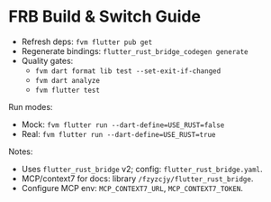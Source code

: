 # FRB Build & Switch Guide

- Refresh deps: `fvm flutter pub get`
- Regenerate bindings: `flutter_rust_bridge_codegen generate`
- Quality gates:
  - `fvm dart format lib test --set-exit-if-changed`
  - `fvm dart analyze`
  - `fvm flutter test`

Run modes:
- Mock: `fvm flutter run --dart-define=USE_RUST=false`
- Real: `fvm flutter run --dart-define=USE_RUST=true`

Notes:
- Uses `flutter_rust_bridge` v2; config: `flutter_rust_bridge.yaml`.
- MCP/context7 for docs: library `/fzyzcjy/flutter_rust_bridge`.
- Configure MCP env: `MCP_CONTEXT7_URL`, `MCP_CONTEXT7_TOKEN`.

